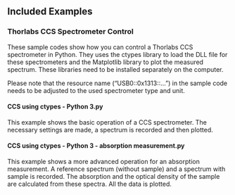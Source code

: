 ## Included Examples

### Thorlabs CCS Spectrometer Control
These sample codes show how you can control a Thorlabs CCS spectrometer in Python.
They uses the ctypes library to load the DLL file for these spectrometers and the Matplotlib library to plot the measured spectrum. These libraries need to be installed separately on the computer.

Please note that the resource name (“USB0::0x1313::…”) in the sample code needs to be adjusted to the used spectrometer type and unit.

#### CCS using ctypes - Python 3.py

This example shows the basic operation of a CCS spectrometer. The necessary settings are made, a spectrum is recorded and then plotted.

#### CCS using ctypes - Python 3 - absorption measurement.py

This example shows a more advanced operation for an absorption measurement. A reference spectrum (without sample) and a spectrum with sample is recorded. The absorption and the optical density of the sample are calculated from these spectra. All the data is plotted.
